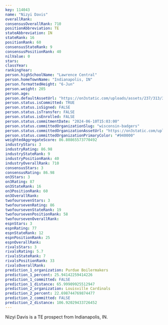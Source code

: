 ```yaml
---
key: 114043
name: "Nizyi Davis"
overallRank: 
consensusOverallRank: 710
positionAbbreviation: TE
stateAbbreviation: IN
stateRank: 16
positionRank: 60
consensusStateRank: 9
consensusPositionRank: 40
nilValue: 0
stars: 
classYear: 
rankingYear: 
person.highSchoolName: "Lawrence Central"
person.homeTownName: "Indianapolis, IN"
person.formattedHeight: "6-Jun"
person.weight: 205
person.age: 
person.defaultAssetUrl: "https://on3static.com/uploads/assets/237/313/313237.jpg"
person.status.isCommitted: TRUE
person.status.isSigned: FALSE
person.status.isTransfer: FALSE
person.status.isEnrolled: FALSE
person.status.commitmentDate: "2024-06-10T15:03:00"
person.status.committedOrganizationSlug: "wisconsin-badgers"
person.status.committedOrganizationAssetUrl: "https://on3static.com/uploads/assets/762/149/149762.svg"
person.status.committedOrganizationPrimaryColor: "#940000"
weightedAggregateScore: 86.80865573770492
industryStars: 3
industryRating: 86.98
industryStateRank: 9
industryPositionRank: 40
industryOverallRank: 710
consensusStars: 3
consensusRating: 86.98
on3Stars: 3
on3Rating: 87
on3StateRank: 16
on3PositionRank: 60
on3OverallRank: 
twofoursevenStars: 3
twofoursevenRating: 86
twofoursevenStateRank: 19
twofoursevenPositionRank: 58
twofoursevenOverallRank: 
espnStars: 3
espnRating: 77
espnStateRank: 12
espnPositionRank: 25
espnOverallRank: 
rivalsStars: 3
rivalsRating: 5.7
rivalsStateRank: 7
rivalsPositionRank: 33
rivalsOverallRank: 
prediction_1_organization: Purdue Boilermakers
prediction_1_percent: 25.94142259414226
prediction_1_committed: FALSE
prediction_1_distance: 65.99909925512947
prediction_2_organization: Louisville Cardinals
prediction_2_percent: 22.698744769874477
prediction_2_committed: FALSE
prediction_2_distance: 106.92029433726452
---
```

Nizyi Davis is a TE prospect from Indianapolis, IN.